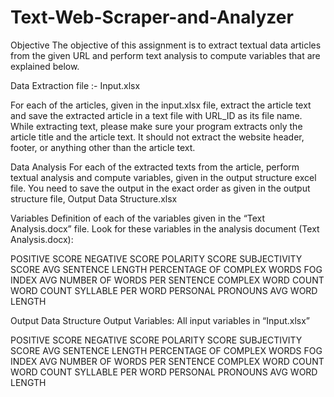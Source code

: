 # Text-Web-Scraper-and-Analyzer

Objective
The objective of this assignment is to extract textual data articles from the given URL and perform text analysis to compute variables that are explained below.

Data Extraction
file :- Input.xlsx

For each of the articles, given in the input.xlsx file, extract the article text and save the extracted article in a text file with URL_ID as its file name. While extracting text, please make sure your program extracts only the article title and the article text. It should not extract the website header, footer, or anything other than the article text.

Data Analysis
For each of the extracted texts from the article, perform textual analysis and compute variables, given in the output structure excel file. You need to save the output in the exact order as given in the output structure file, Output Data Structure.xlsx

Variables
Definition of each of the variables given in the “Text Analysis.docx” file. Look for these variables in the analysis document (Text Analysis.docx):

POSITIVE SCORE
NEGATIVE SCORE
POLARITY SCORE
SUBJECTIVITY SCORE
AVG SENTENCE LENGTH
PERCENTAGE OF COMPLEX WORDS
FOG INDEX
AVG NUMBER OF WORDS PER SENTENCE
COMPLEX WORD COUNT
WORD COUNT
SYLLABLE PER WORD
PERSONAL PRONOUNS
AVG WORD LENGTH

Output Data Structure
Output Variables: All input variables in “Input.xlsx”

POSITIVE SCORE
NEGATIVE SCORE
POLARITY SCORE
SUBJECTIVITY SCORE
AVG SENTENCE LENGTH
PERCENTAGE OF COMPLEX WORDS
FOG INDEX
AVG NUMBER OF WORDS PER SENTENCE
COMPLEX WORD COUNT
WORD COUNT
SYLLABLE PER WORD
PERSONAL PRONOUNS
AVG WORD LENGTH
